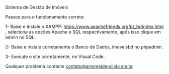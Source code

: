 Sistema de Gestão de Imóveis

Passos para o funcionamento correto:

1- Baixe e Instale o XAMPP: https://www.apachefriends.org/pt_br/index.html , selecione as opções Apache e SQL respectivamente, após isso clique em admin no SQL.

2- Baixe e instale corretamente o Banco de Dados, imoveisbd no phpadmin.


3- Execute o site corretamente, no Visual Code.


Qualquer problema contacte contato@amsresidencial.com.br